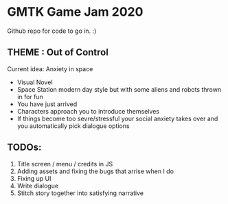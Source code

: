 # GMTK Game Jam 2020
Github repo for code to go in. :)

## THEME : Out of Control

Current idea: Anxiety in space
 - Visual Novel
 - Space Station modern day style but with some aliens and robots thrown in for fun
 - You have just arrived
 - Characters approach you to introduce themselves
 - If things become too sevre/stressful your social anxiety takes over and you automatically pick dialogue options 


## TODOs:
 1. Title screen / menu / credits in JS
 2. Adding assets and fixing the bugs that arrise when I do
 3. Fixing up UI
 4. Write dialogue
 5. Stitch story together into satisfying narrative